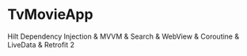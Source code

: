 # TvMovieApp
Hilt Dependency Injection &amp; MVVM &amp; Search &amp; WebView &amp; Coroutine &amp; LiveData &amp; Retrofit 2 
